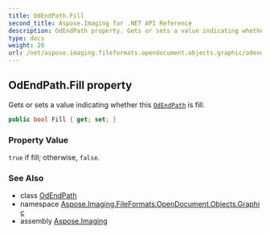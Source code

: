 ```yaml
---
title: OdEndPath.Fill
second_title: Aspose.Imaging for .NET API Reference
description: OdEndPath property. Gets or sets a value indicating whether this OdEndPath is fill
type: docs
weight: 20
url: /net/aspose.imaging.fileformats.opendocument.objects.graphic/odendpath/fill/
---
```

## OdEndPath.Fill property

Gets or sets a value indicating whether this [`OdEndPath`](../) is fill.

```csharp
public bool Fill { get; set; }
```

### Property Value

`true` if fill; otherwise, `false`.

### See Also

* class [OdEndPath](../)
* namespace [Aspose.Imaging.FileFormats.OpenDocument.Objects.Graphic](../../odendpath/)
* assembly [Aspose.Imaging](../../../)


